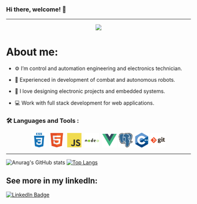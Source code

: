 ### Hi there, welcome! 👋
---
<div id="header" align="center">
  <img src="https://media.giphy.com/media/gjrYDwbjnK8x36xZIO/giphy.gif" width="200"/>
</div>

# About me:

- :gear: I’m control and automation engineering and electronics technician.

- :robot: Experienced in  development of combat and autonomous robots.

- :electric_plug: I love designing electronic projects and embedded systems.

- :computer: Work with full stack development for web applications.


### :hammer_and_wrench: Languages and Tools :

<div align="center">
  <img src="https://github.com/devicons/devicon/blob/master/icons/css3/css3-plain-wordmark.svg"  title="CSS3" alt="CSS" width="40" height="40"/>&nbsp;
  <img src="https://github.com/devicons/devicon/blob/master/icons/html5/html5-original.svg" title="HTML5" alt="HTML" width="40" height="40"/>&nbsp;
  <img src="https://github.com/devicons/devicon/blob/master/icons/javascript/javascript-original.svg" title="JavaScript" alt="JavaScript" width="40" height="40"/>&nbsp;
  <img src="https://github.com/devicons/devicon/blob/master/icons/nodejs/nodejs-original-wordmark.svg" title="NodeJS" alt="NodeJS" width="40" height="40"/>&nbsp;
  <img src="https://github.com/devicons/devicon/blob/master/icons/vuejs/vuejs-original.svg" title="Vuejs" **alt="Vuejs" width="40" height="40"/>
  <img src="https://github.com/devicons/devicon/blob/master/icons/postgresql/postgresql-original.svg" title="Postgersql" **alt="Postgresql" width="40" height="40"/>
  <img src="https://github.com/devicons/devicon/blob/master/icons/cplusplus/cplusplus-original.svg" title="Cplusplus" **alt="Cplusplus" width="40" height="40"/>
  <img src="https://github.com/devicons/devicon/blob/master/icons/git/git-original-wordmark.svg" title="Git" **alt="Git" width="40" height="40"/>
</div>  

---


  ![Anurag's GitHub stats](https://github-readme-stats.vercel.app/api?username=JoaoVitorSBarbosa&theme=transparent&show_icons=true&card_width=380)
  [![Top Langs](https://github-readme-stats.vercel.app/api/top-langs/?username=JoaoVitorSBarbosa&layout=compact&theme=transparent&card_width=385)](https://github.com/anuraghazra/github-readme-stats)


 ## See more in my linkedIn:
  <a href="https://www.linkedin.com/in/joaovitorsbarbosa/">
    <img src="https://img.shields.io/badge/LinkedIn-blue?style=for-the-badge&logo=linkedin&logoColor=white" alt="LinkedIn Badge"/>
  </a>
